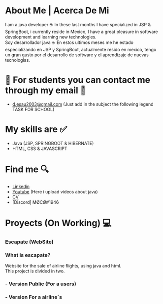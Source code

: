 # About Me | Acerca De Mi
I am a java developer ☕
In these last months I have specialized in JSP & SpringBoot, i currently reside in Mexico, I have a great pleasure in software development and learning new technologies.                                                                                                                                                                      
Soy desarrollador java ☕
En estos ultimos meses me he estado especializando en JSP y SpringBoot, actualmente resido en mexico, tengo un gran gusto por el desarrollo de software y el aprendizaje de nuevas tecnologias.

# 📖 For students you can contact me through my email 📖 
- d.esau2003@gmail.com
(Just add in the subject the following legend TASK FOR SCHOOL)

# My skills are ✅
- Java (JSP, SPRINGBOOT & HIBERNATE)
- HTML, CSS & JAVASCRIPT

# Find me 🔍
- [Linkedin](https://www.linkedin.com/in/daniel-juarez-7b2098248/)
- [Youtube](https://www.youtube.com/channel/UC2c2wnVAADmC1oGJAtZGz7Q) (Here i upload videos about java)
- [CV](https://drive.google.com/file/d/1M2nnLphBg_QVgNDfS4fghYJo9oqyjmBj/view?usp=share_link) 
- [Discord] MØCØ#1946

# Proyects (On Working) 💻

### Escapate (WebSite)
### What is escapate?
Website for the sale of airline flights, using java and html.                                                                                                            
This project is divided in two.                                                                                                                                           

### - Version Public (For a users)
### - Version For a airline´s
